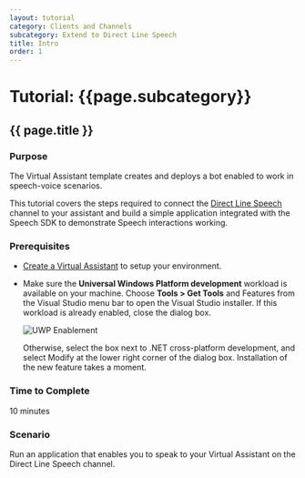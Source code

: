 ```yaml
---
layout: tutorial
category: Clients and Channels
subcategory: Extend to Direct Line Speech
title: Intro
order: 1
---
```


# Tutorial: {{page.subcategory}}

## {{ page.title }}

### Purpose

The Virtual Assistant template creates and deploys a bot enabled to work in speech-voice scenarios.

This tutorial covers the steps required to connect the [Direct Line Speech](https://docs.microsoft.com/en-us/azure/bot-service/directline-speech-bot?view=azure-bot-service-4.0) channel to your assistant and build a simple application integrated with the Speech SDK to demonstrate Speech interactions working.

### Prerequisites

- [Create a Virtual Assistant]({{site.baseurl}}/virtual-assistant/tutorials/create-assistant/csharp/1-intro) to setup your environment.

- Make sure the **Universal Windows Platform development** workload is available on your machine. Choose **Tools > Get Tools** and Features from the Visual Studio menu bar to open the Visual Studio installer. If this workload is already enabled, close the dialog box.

    ![UWP Enablement]({{site.baseurl}}/assets/images/vs-enable-uwp-workload.png)

    Otherwise, select the box next to .NET cross-platform development, and select Modify at the lower right corner of the dialog box. Installation of the new feature takes a moment.

### Time to Complete

10 minutes

### Scenario

Run an application that enables you to speak to your Virtual Assistant on the Direct Line Speech channel.




